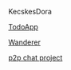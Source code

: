 KecskesDora

[TodoApp](https://github.com/KecskesDora/todo-app)

[Wanderer](https://github.com/KecskesDora/wanderer-java)

[p2p chat project](https://github.com/KecskesDora/p2p-chat)


